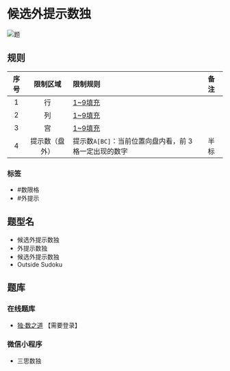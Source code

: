 # 候选外提示数独
<!-- START doctoc generated TOC please keep comment here to allow auto update -->
<!-- DON'T EDIT THIS SECTION, INSTEAD RE-RUN doctoc TO UPDATE -->

<!-- END doctoc generated TOC please keep comment here to allow auto update -->

![题](https://www.gmpuzzles.com/images/blog/GM-OutsideEx.png)

## 规则

| 序号  |  限制区域   | 限制规则                             | 备注  |
|:---:|:-------:|:---------------------------------|:----|
|  1  |    行    | [1~9填充]                         |     |
|  2  |    列    | [1~9填充]                         |     |
|  3  |    宫    | [1~9填充]                         |     |
|  4  | 提示数（盘外） | 提示数`A[BC]`：当前位置向盘内看，前 3 格一定出现的数字 | 半标  |

### 标签

- #数限格
- #外提示

## 题型名

- 候选外提示数独
- 外提示数独
- 候选外提示数独
- Outside Sudoku

## 题库

### 在线题库

- [独·数之道](http://www.sudokufans.org.cn/lx/game.index.php?type=ts3) 【需要登录】

### 微信小程序

- 三思数独

[1~9填充]: ../../../rules/rules.md#1to9填充
